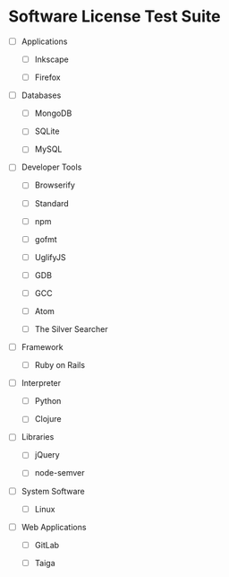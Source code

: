 # Software License Test Suite

- [ ] Applications

  - [ ] Inkscape

  - [ ] Firefox

- [ ] Databases

  - [ ] MongoDB

  - [ ] SQLite

  - [ ] MySQL

- [ ] Developer Tools

  - [ ] Browserify

  - [ ] Standard

  - [ ] npm

  - [ ] gofmt

  - [ ] UglifyJS

  - [ ] GDB

  - [ ] GCC

  - [ ] Atom

  - [ ] The Silver Searcher

- [ ] Framework

  - [ ] Ruby on Rails

- [ ] Interpreter

  - [ ] Python

  - [ ] Clojure

- [ ] Libraries

  - [ ] jQuery

  - [ ] node-semver

- [ ] System Software

  - [ ] Linux

- [ ] Web Applications

  - [ ] GitLab

  - [ ] Taiga

